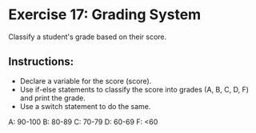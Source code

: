 # Exercise 17: Grading System
Classify a student's grade based on their score.

## Instructions:
- Declare a variable for the score (score).
- Use if-else statements to classify the score into grades (A, B, C, D, F) and print the grade.
- Use a switch statement to do the same.

A: 90-100
B: 80-89
C: 70-79
D: 60-69
F: <60
